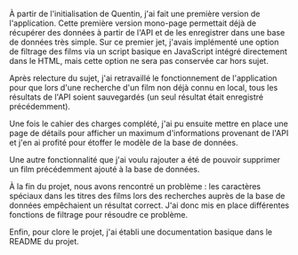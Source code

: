 À partir de l'initialisation de Quentin, j'ai fait une première version de l'application. Cette première version mono-page permettait déjà de récupérer des données à partir de l'API et de les enregistrer dans une base de données très simple. Sur ce premier jet, j'avais implémenté une option de filtrage des films via un script basique en JavaScript intégré directement dans le HTML, mais cette option ne sera pas conservée car hors sujet.

Après relecture du sujet, j'ai retravaillé le fonctionnement de l'application pour que lors d'une recherche d'un film non déjà connu en local, tous les résultats de l'API soient sauvegardés (un seul résultat était enregistré précédemment).

Une fois le cahier des charges complété, j'ai pu ensuite mettre en place une page de détails pour afficher un maximum d'informations provenant de l'API et j'en ai profité pour étoffer le modèle de la base de données.

Une autre fonctionnalité que j'ai voulu rajouter a été de pouvoir supprimer un film précédemment ajouté à la base de données.

À la fin du projet, nous avons rencontré un problème : les caractères spéciaux dans les titres des films lors des recherches auprès de la base de données empêchaient un résultat correct. J'ai donc mis en place différentes fonctions de filtrage pour résoudre ce problème.

Enfin, pour clore le projet, j'ai établi une documentation basique dans le README du projet.